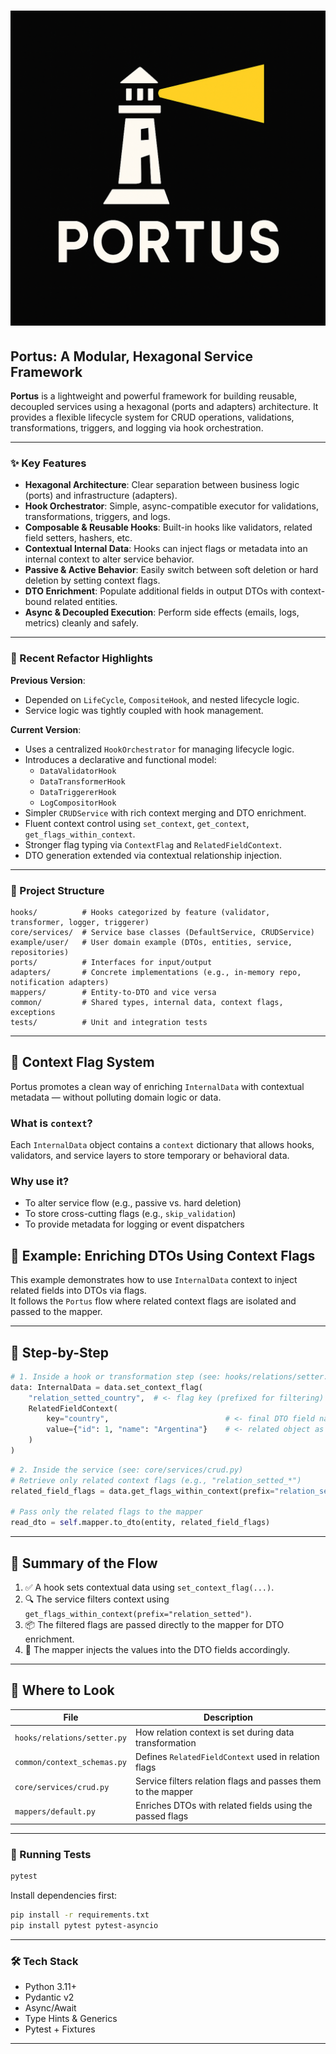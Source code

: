 # ![Portus Logo](docs/logo.png)

## Portus: A Modular, Hexagonal Service Framework

**Portus** is a lightweight and powerful framework for building reusable, decoupled services using a hexagonal (ports and adapters) architecture. It provides a flexible lifecycle system for CRUD operations, validations, transformations, triggers, and logging via hook orchestration.

---

### ✨ Key Features

- **Hexagonal Architecture**: Clear separation between business logic (ports) and infrastructure (adapters).
- **Hook Orchestrator**: Simple, async-compatible executor for validations, transformations, triggers, and logs.
- **Composable & Reusable Hooks**: Built-in hooks like validators, related field setters, hashers, etc.
- **Contextual Internal Data**: Hooks can inject flags or metadata into an internal context to alter service behavior.
- **Passive & Active Behavior**: Easily switch between soft deletion or hard deletion by setting context flags.
- **DTO Enrichment**: Populate additional fields in output DTOs with context-bound related entities.
- **Async & Decoupled Execution**: Perform side effects (emails, logs, metrics) cleanly and safely.

---

### 🔁 Recent Refactor Highlights

**Previous Version**:
- Depended on `LifeCycle`, `CompositeHook`, and nested lifecycle logic.
- Service logic was tightly coupled with hook management.

**Current Version**:
- Uses a centralized `HookOrchestrator` for managing lifecycle logic.
- Introduces a declarative and functional model:
  - `DataValidatorHook`
  - `DataTransformerHook`
  - `DataTriggererHook`
  - `LogCompositorHook`
- Simpler `CRUDService` with rich context merging and DTO enrichment.
- Fluent context control using `set_context`, `get_context`, `get_flags_within_context`.
- Stronger flag typing via `ContextFlag` and `RelatedFieldContext`.
- DTO generation extended via contextual relationship injection.

---

### 📁 Project Structure

```
hooks/          # Hooks categorized by feature (validator, transformer, logger, triggerer)
core/services/  # Service base classes (DefaultService, CRUDService)
example/user/   # User domain example (DTOs, entities, service, repositories)
ports/          # Interfaces for input/output
adapters/       # Concrete implementations (e.g., in-memory repo, notification adapters)
mappers/        # Entity-to-DTO and vice versa
common/         # Shared types, internal data, context flags, exceptions
tests/          # Unit and integration tests

```
---

## 🧠 Context Flag System

Portus promotes a clean way of enriching `InternalData` with contextual metadata — without polluting domain logic or data.

### What is `context`?

Each `InternalData` object contains a `context` dictionary that allows hooks, validators, and service layers to store temporary or behavioral data.

### Why use it?

- To alter service flow (e.g., passive vs. hard deletion)
- To store cross-cutting flags (e.g., `skip_validation`)
- To provide metadata for logging or event dispatchers

## 🧩 Example: Enriching DTOs Using Context Flags

This example demonstrates how to use `InternalData` context to inject related fields into DTOs via flags.  
It follows the `Portus` flow where related context flags are isolated and passed to the mapper.

---

## 🔨 Step-by-Step

```python
# 1. Inside a hook or transformation step (see: hooks/relations/setter.py)
data: InternalData = data.set_context_flag(
    "relation_setted_country",  # <- flag key (prefixed for filtering)
    RelatedFieldContext(
        key="country",                          # <- final DTO field name
        value={"id": 1, "name": "Argentina"}    # <- related object as dict
    )
)
```

```python
# 2. Inside the service (see: core/services/crud.py)
# Retrieve only related context flags (e.g., "relation_setted_*")
related_field_flags = data.get_flags_within_context(prefix="relation_setted")

# Pass only the related flags to the mapper
read_dto = self.mapper.to_dto(entity, related_field_flags)
```

---

## 🔁 Summary of the Flow

1. ✅ A hook sets contextual data using `set_context_flag(...)`.
2. 🔍 The service filters context using `get_flags_within_context(prefix="relation_setted")`.
3. 📦 The filtered flags are passed directly to the mapper for DTO enrichment.
4. 🧩 The mapper injects the values into the DTO fields accordingly.

---

## 📁 Where to Look

| File | Description |
|------|-------------|
| `hooks/relations/setter.py` | How relation context is set during data transformation |
| `common/context_schemas.py` | Defines `RelatedFieldContext` used in relation flags |
| `core/services/crud.py` | Service filters relation flags and passes them to the mapper |
| `mappers/default.py` | Enriches DTOs with related fields using the passed flags |

---

### 🧪 Running Tests

```bash
pytest
```

Install dependencies first:

```bash
pip install -r requirements.txt
pip install pytest pytest-asyncio
```

---

### 🛠️ Tech Stack

- Python 3.11+
- Pydantic v2
- Async/Await
- Type Hints & Generics
- Pytest + Fixtures

---
